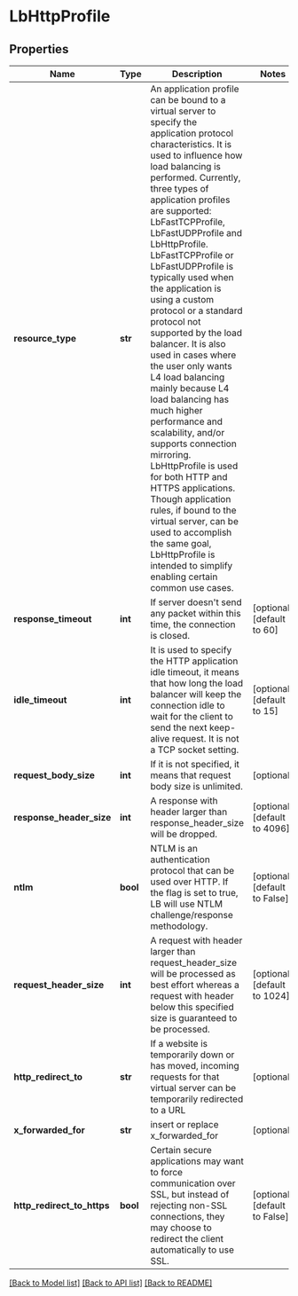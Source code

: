 # LbHttpProfile

## Properties
Name | Type | Description | Notes
------------ | ------------- | ------------- | -------------
**resource_type** | **str** | An application profile can be bound to a virtual server to specify the application protocol characteristics. It is used to influence how load balancing is performed. Currently, three types of application profiles are supported: LbFastTCPProfile, LbFastUDPProfile and LbHttpProfile. LbFastTCPProfile or LbFastUDPProfile is typically used when the application is using a custom protocol or a standard protocol not supported by the load balancer. It is also used in cases where the user only wants L4 load balancing mainly because L4 load balancing has much higher performance and scalability, and/or supports connection mirroring. LbHttpProfile is used for both HTTP and HTTPS applications. Though application rules, if bound to the virtual server, can be used to accomplish the same goal, LbHttpProfile is intended to simplify enabling certain common use cases.  | 
**response_timeout** | **int** | If server doesn&#x27;t send any packet within this time, the connection is closed.  | [optional] [default to 60]
**idle_timeout** | **int** | It is used to specify the HTTP application idle timeout, it means that how long the load balancer will keep the connection idle to wait for the client to send the next keep-alive request. It is not a TCP socket setting.  | [optional] [default to 15]
**request_body_size** | **int** | If it is not specified, it means that request body size is unlimited.  | [optional] 
**response_header_size** | **int** | A response with header larger than response_header_size will be dropped.  | [optional] [default to 4096]
**ntlm** | **bool** | NTLM is an authentication protocol that can be used over HTTP. If the flag is set to true, LB will use NTLM challenge/response methodology.  | [optional] [default to False]
**request_header_size** | **int** | A request with header larger than request_header_size will be processed as best effort whereas a request with header below this specified size is guaranteed to be processed.  | [optional] [default to 1024]
**http_redirect_to** | **str** | If a website is temporarily down or has moved, incoming requests for that virtual server can be temporarily redirected to a URL  | [optional] 
**x_forwarded_for** | **str** | insert or replace x_forwarded_for | [optional] 
**http_redirect_to_https** | **bool** | Certain secure applications may want to force communication over SSL, but instead of rejecting non-SSL connections, they may choose to redirect the client automatically to use SSL.  | [optional] [default to False]

[[Back to Model list]](../README.md#documentation-for-models) [[Back to API list]](../README.md#documentation-for-api-endpoints) [[Back to README]](../README.md)

